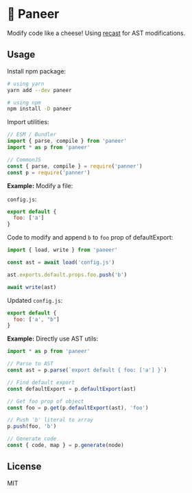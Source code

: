 # 🧀 Paneer

Modify code like a cheese! Using [recast](https://github.com/benjamn/recast) for AST modifications.

## Usage

Install npm package:

```sh
# using yarn
yarn add --dev paneer

# using npm
npm install -D paneer
```

Import utilities:

```js
// ESM / Bundler
import { parse, compile } from 'paneer'
import * as p from 'paneer'

// CommonJS
const { parse, compile } = require('panner')
const p = require('panner')
```

**Example:** Modify a file:

`config.js`:

```js
export default {
  foo: ['a']
}
```

Code to modify and append `b` to `foo` prop of defaultExport:

```js
import { load, write } from 'paneer'

const ast = await load('config.js')

ast.exports.default.props.foo.push('b')

await write(ast)
```

Updated `config.js`:

```js
export default {
  foo: ['a', "b"]
}
```

**Example:** Directly use AST utils:

```js
import * as p from 'paneer'

// Parse to AST
const ast = p.parse(`export default { foo: ['a'] }`)

// Find default export
const defaultExport = p.defaultExport(ast)

// Get foo prop of object
const foo = p.get(p.defaultExport(ast), 'foo')

// Push 'b' literal to array
p.push(foo, 'b')

// Generate code
const { code, map } = p.generate(node)
```

## License

MIT
